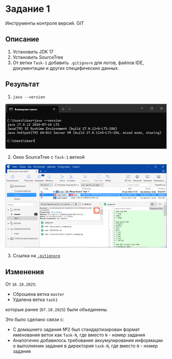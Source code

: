 # Задание 1

Инструменты контроля версий. GIT

## Описание

1. Установить JDK 17
2. Установить SourceTree
3. От ветки `Task-1` добавить `.gitignore` для логов, файлов IDE, документации и других специфических данных.

## Результат

1. `java --version`

![Скриншот из `cmd` `выполнения java --version` для JDK 17](java_version_screen.png)

2. Окно SourceTree с `Task-1` веткой

![Скриншот SourceTree с](sourcetree_Task-1_branch_screen.png)

3. Ссылка на [`.gitignore`](../.gitignore)

## Изменения

От `16.10.2025`: 

- Сброшена ветка `master`
- Удалена ветка `task1`

которые ранее (`07.10.2025`) были объединены.

Это было сделано связи с:

- С домашнего задания №2 был стандартизирован формат именования веток как `Task-N`, где вместо `N` - номер задания
- Аналогично добавилось требование аккумулирования информации о выполнении задания в директория `task-N`, где вместо `N` - номер задания
